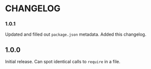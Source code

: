 # CHANGELOG

### 1.0.1

Updated and filled out `package.json` metadata. Added this changelog.

## 1.0.0

Initial release. Can spot identical calls to `require` in a file.